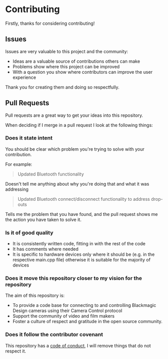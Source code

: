 # Contributing

Firstly, thanks for considering contributing!

## Issues

Issues are very valuable to this project and the community:

  - Ideas are a valuable source of contributions others can make
  - Problems show where this project can be improved
  - With a question you show where contributors can improve the user experience

Thank you for creating them and doing so respectfully.

## Pull Requests

Pull requests are a great way to get your ideas into this repository.

When deciding if I merge in a pull request I look at the following things:

### Does it state intent

You should be clear which problem you're trying to solve with your contribution.

For example:

> Updated Bluetooth functionality

Doesn't tell me anything about why you're doing that and what it was addressing

> Updated Bluetooth connect/disconnect functionality to address drop-outs

Tells me the problem that you have found, and the pull request shows me
the action you have taken to solve it.

### Is it of good quality

  - It is consistently written code, fitting in with the rest of the code
  - It has comments where needed
  - It is specific to hardware devices only where it should be (e.g. in the respective main.cpp file) otherwise it is suitable for the majority of devices

### Does it move this repository closer to my vision for the repository

The aim of this repository is:

  - To provide a code base for connecting to and controlling Blackmagic Design cameras using their Camera Control protocol
  - Support the community of video and film makers
  - Foster a culture of respect and gratitude in the open source community.

### Does it follow the contributor covenant

This repository has a [code of conduct](CODE_OF_CONDUCT.md), I will remove things that do not respect it.
